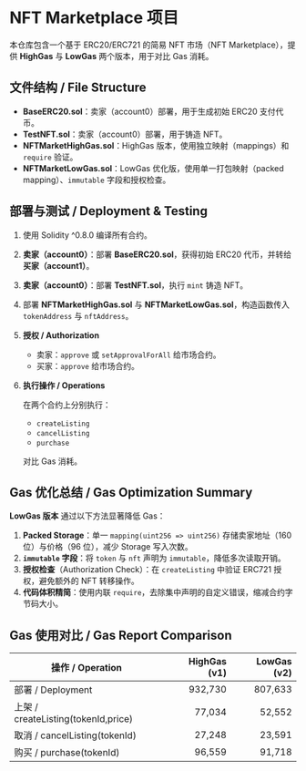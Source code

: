 # NFT Marketplace 项目

本仓库包含一个基于 ERC20/ERC721 的简易 NFT 市场（NFT Marketplace），提供 **HighGas** 与 **LowGas** 两个版本，用于对比 Gas 消耗。

## 文件结构 / File Structure

* **BaseERC20.sol**：卖家（account0）部署，用于生成初始 ERC20 支付代币。
* **TestNFT.sol**：卖家（account0）部署，用于铸造 NFT。
* **NFTMarketHighGas.sol**：HighGas 版本，使用独立映射（mappings）和 `require` 验证。
* **NFTMarketLowGas.sol**：LowGas 优化版，使用单一打包映射（packed mapping）、`immutable` 字段和授权检查。

## 部署与测试 / Deployment & Testing

1. 使用 Solidity ^0.8.0 编译所有合约。
2. **卖家（account0）**：部署 **BaseERC20.sol**，获得初始 ERC20 代币，并转给 **买家（account1）**。
3. **卖家（account0）**：部署 **TestNFT.sol**，执行 `mint` 铸造 NFT。
4. 部署 **NFTMarketHighGas.sol** 与 **NFTMarketLowGas.sol**，构造函数传入 `tokenAddress` 与 `nftAddress`。
5. **授权 / Authorization**

   * 卖家：`approve` 或 `setApprovalForAll` 给市场合约。
   * 买家：`approve` 给市场合约。
6. **执行操作 / Operations**

   在两个合约上分别执行：
   * `createListing`
   * `cancelListing`
   * `purchase`

   对比 Gas 消耗。

## Gas 优化总结 / Gas Optimization Summary

**LowGas 版本** 通过以下方法显著降低 Gas：

1. **Packed Storage**：单一 `mapping(uint256 => uint256)` 存储卖家地址（160 位）与价格（96 位），减少 Storage 写入次数。
2. **`immutable` 字段**：将 `token` 与 `nft` 声明为 `immutable`，降低多次读取开销。
3. **授权检查**（Authorization Check）：在 `createListing` 中验证 ERC721 授权，避免额外的 NFT 转移操作。
4. **代码体积精简**：使用内联 `require`，去除集中声明的自定义错误，缩减合约字节码大小。

## Gas 使用对比 / Gas Report Comparison

| 操作 / Operation                    | HighGas (v1) | LowGas (v2) |
| ---------------------------------- | -----------: | ----------: |
| 部署 / Deployment                   |      932,730 |     807,633 |
| 上架 / createListing(tokenId,price) |       77,034 |      52,552 |
| 取消 / cancelListing(tokenId)       |       27,248 |      23,591 |
| 购买 / purchase(tokenId)            |       96,559 |      91,718 |


